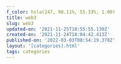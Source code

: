 ```yaml
---
f_color: hsla(247, 98.11%, 55.33%, 1.00)
title: web3
slug: web3
updated-on: '2021-11-25T10:55:55.130Z'
created-on: '2021-11-24T18:04:42.413Z'
published-on: '2022-03-03T08:54:19.378Z'
layout: '[categories].html'
tags: categories
---
```



